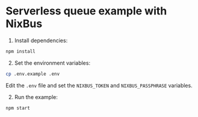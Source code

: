 # Serverless queue example with NixBus

1. Install dependencies:
```bash
npm install
```

2. Set the environment variables:
```bash
cp .env.example .env
```
Edit the `.env` file and set the `NIXBUS_TOKEN` and `NIXBUS_PASSPHRASE` variables.

2. Run the example:
```bash
npm start
```
